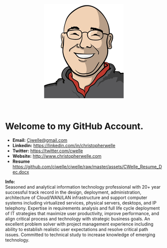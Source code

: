 <p align='center'><img src='https://github.com/cjwelle/cjwelle/raw/master/assets/logo-cw.png'></p></br>

# Welcome to my GitHub Account.

- __Email:__ Cjwelle@gmail.com
- __Linkedin:__ https://linkedin.com/in/christopherwelle
- __Twitter:__ https://twitter.com/cwelle
- __Website:__ http://www.christopherwelle.com
- __Resume__ https://github.com/cjwelle/cjwelle/raw/master/assets/CWelle_Resume_Dec.docx

__Info:__</br>
Seasoned and analytical information technology professional with 20+ year successful track record in the design, deployment, administration, architecture of Cloud/WAN/LAN infrastructure and support computer systems including virtualized services, physical servers, desktops, and IP telephony. Expertise in requirements analysis and full life cycle deployment of IT strategies that maximize user productivity, improve performance, and align critical process and technology with strategic business goals. An excellent problem solver with project management experience including ability to establish realistic user expectations and resolve critical path issues. Committed to technical study to increase knowledge of emerging technology.
